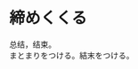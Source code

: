 # 締めくくる

<div class="vocab-term">
<div class="vocab-term-title">总结，结束。</div>
<div class="vocab-term-content">
まとまりをつける。結末をつける。
</div>
</div>